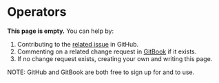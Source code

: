 # Operators

**This page is empty.** You can help by:

1. Contributing to the [related issue](https://github.com/TeleportXYZ/TRIP-Guides/issues/6) in GitHub.
2. Commenting on a related change request in [GitBook](https://app.gitbook.com/invite/0WSd8UiSeH2xhfJrSbUr/YFiygcuBiy7oN3WJyDRs) if it exists.
3. If no change request exists, creating your own and writing this page.

NOTE: GitHub and GitBook are both free to sign up for and to use.
